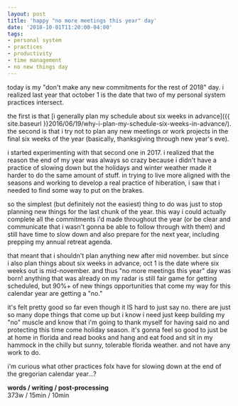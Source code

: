 ```yaml
---
layout: post
title: 'happy "no more meetings this year" day'
date: '2018-10-01T11:20:00-04:00'
tags:
- personal system
- practices
- productivity
- time management
- no new things day
--- 
```


today is my "don't make any new commitments for the rest of 2018" day. i realized last year that october 1 is the date that two of my personal system practices intersect. 

the first is that [i generally plan my schedule about six weeks in advance]({{ site.baseurl }}2016/06/19/why-i-plan-my-schedule-six-weeks-in-advance/). the second is that i try not to plan any new meetings or work projects in the final six weeks of the year (basically, thanksgiving through new year's eve). 

i started experimenting with that second one in 2017. i realized that the reason the end of my year was always so crazy because i didn't have a practice of slowing down but the holidays and winter weather made it harder to do the same amount of stuff.  in trying to live more aligned with the seasons and working to develop a real practice of hiberation, i saw that i needed to find some way to put on the brakes. 

so the simplest (but definitely not the easiest) thing to do was just to stop planning new things for the last chunk of the year. this way i could actually complete all the commitments i'd made throughout the year (or be clear and communicate that i wasn't gonna be able to follow through with them) and still have time to slow down and also prepare for the next year, including prepping my annual retreat agenda. 

that meant that i shouldn't plan anything new after mid november. but since i also plan things about six weeks in advance, oct 1 is the date where six weeks out is mid-november. and thus "no more meetings this year" day was born! anything that was already on my radar is still fair game for getting scheduled, but 90%+ of new things opportunities that come my way for this calendar year are getting a "no."

it's felt pretty good so far even though it IS hard to just say no. there are just so many dope things that come up but i know i need just keep building my "no" muscle and know that i'm going to thank myself for having said no and protecting this time come holiday season. it's gonna feel so good to just be at home in florida and read books and hang and eat food and sit in my hammock in the chilly but sunny, tolerable florida weather. and not have any work to do. 

i'm curious what other practices folx have for slowing down at the end of the gregorian calendar year...?

<!-- hyperlink bank -->


<!-- &#042; = asterisk -->
<!-- &#039; = single quote '-->

**words / writing / post-processing**  
373w / 15min / 10min
